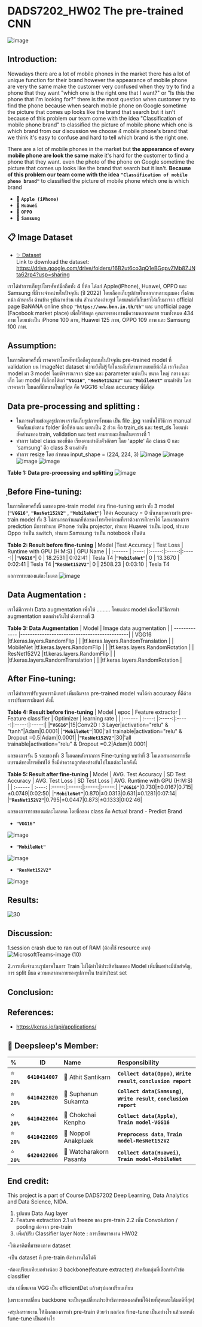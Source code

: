 # DADS7202_HW02 The pre-trained CNN
![image](https://user-images.githubusercontent.com/107410157/197267919-ac58b7ea-f75d-4610-9408-eb14e26ceb85.png)

## Introduction: 

Nowadays there are a lot of mobile phones in the market there has a lot of unique function for their brand however the appearance of mobile phone are very the same make the customer very confused when they try to find a phone that they want "which one is the right one that I want?" or "Is this the phone that I'm looking for?" there is the most question when customer try to find the phone because when search mobile phone on Google sometime the picture that comes up looks like the brand that search but it isn't because of this problem our team come with the idea "Classification of mobile phone brand" to classified the picture of mobile phone which one is which brand from our discussion we choose 4 mobile phone's brand that we think it's easy to confuse and hard to tell which brand is the right one.

There are a lot of mobile phones in the market but **the appearance of every mobile phone are look the same** make it's hard for the customer to find a phone that they want.  even the photo of the phone on Google sometime the picture that comes up looks like the brand that search but it isn't. **Because of this problem our team come with the idea** **`"Classification of mobile phone brand"`** to classified the picture of mobile phone which one is which brand

* 📱 **`Apple (iPhone)`**    
* 📱 **`Huawei`**
* 📱 **`OPPO`**   
* 📱 **`Samsung`**


## 📋 Image Dataset
 - [✨ Dataset](https://drive.google.com/drive/folders/16B2ut6co3qQ1eBGqpvZMb8ZJNta62rp4?usp=sharing) <br>
Link to download the dataset: https://drive.google.com/drive/folders/16B2ut6co3qQ1eBGqpvZMb8ZJNta62rp4?usp=sharing

เราได้ทำการเก็บรูปโทรศัพท์มือถือทั้ง 4 ยี่ห้อ ได้แก่ Apple(iPhone), Huawei, OPPO และ Samsung ที่มีวางจำหน่ายในปัจจุบัน (ปี 2022) โดยเลือกเก็บรูปถ่ายในหลากหลายมุมมอง ทั้งด้านหน้า ด้านหลัง ด้านข้าง รูปเฉาพส่วน เช่น ส่วนกล้องถ่ายรูป โดยแหล่งที่เก็บเราได้เก็บมาจาก official page BaNANA online shop **`"https://www.bnn.in.th/th"`** และ unofficial page (Facebook market place) เพื่อให้ข้อมูล คุณภาพของภาพมีความหลากหลาย รวมทั้งหมด 434 ภาพ โดยแบ่งเป็น iPhone 100 ภาพ, Huawei 125 ภาพ, OPPO 109 ภาพ และ Samsung 100 ภาพ.


## Assumption:
ในการศึกษาครั้งนี้ เราคาดว่าโทรศัพท์มือถือรูปแบบในปัจจุบัน pre-trained model ที่ validation บน ImageNet dataset น่าจะยังไม่รู้จักในระดับที่สามารถแยกยี่ห้อได้ เราจึงเลือก model มา 3 model โดยพิจารณาจาก size และ parameter แบ่งเป็น ขนาด ใหญ่ กลาง และ เล็ก โดย model ที่เลือกได้แก่ **`"VGG16"`**, **`"ResNet152V2"`** และ **`"MobileNet"`** ตามลำดับ โดยเราคาดว่า โมเดลที่มีขนาดใหญ่ที่สุด คือ VGG16 จะให้ผล accuracy ที่ดีที่สุด

## Data pre-processing and splitting :
 * ในการเตรียมข้อมูลรูปภาพ เราจัดเก็บรูปภาพทั้งหมด เป็น file .jpg จากนั้นใช้วิธีการ manual จัดเก็บแบ่งตาม folder ชื่อยี่ห้อ และ แยกเป็น 2 ส่วน คือ train_ds และ test_ds โดยแบ่งสัดส่วนของ train, validation และ test ตามรายละเอียดในตารางที่ 1
* ทำการ label class ของยี่ห้อ เรียงตามลำดับตัวอักษร โดย 'apple' คือ class 0 และ 'samsung' คือ class 3 ตามลำดับ
* ทำการ resize โดย กำหนด input_shape = (224, 224, 3)
![image](https://user-images.githubusercontent.com/107410157/197269979-2a990713-da38-43eb-910e-957efbbb65d2.png)
![image](https://user-images.githubusercontent.com/107410157/197270123-04beaa7d-0406-44a9-af7b-c6c8f09c4e9b.png)
![image](https://user-images.githubusercontent.com/107410157/197270241-d97671e0-3e34-470c-a23e-21044d471263.png)
![image](https://user-images.githubusercontent.com/107410157/197270429-0c30525a-68e7-4f2d-9750-896a3571403b.png)

**Table 1: Data pre-processing and splitting**
![image](https://user-images.githubusercontent.com/107410157/197254121-be087390-af02-4a37-9eb4-214a3be52e4d.png)



## ฺBefore Fine-tuning:
ในการศึกษาครั้งนี้ ผลของ pre-train model ก่อน fine-tuning พบว่า ทั้ง 3 model (**`"VGG16"`**, **`"ResNet152V2"`** , **`"MobileNet"`**) ให้ค่า Accuracy = 0 นั่นหมายความว่า pre-train model ทั้ง 3 ไม่สามารถจำแนกยี่ห้อของโทรศัพท์ตามที่เราต้องการศึกษาได้ โดยผลของการ prediction มีการทำนาย iPhone ว่าเป็น projector, ทำนาย Huawei ว่าเป็น ipod, ทำนาย Oppo ว่าเป็น switch, ทำนาย Samsung ว่าเป็น notebook เป็นต้น

**Table 2: Result before fine-tuning**
| Model |Test Accuracy | Test Loss | Runtime with GPU (H:M:S) | GPU Name |
| :------ | :----: |:-----:|:-----:|:-----:|
|**`"VGG16"`**| 0 | 18.2531 | 0:02:41 | Tesla T4
|**`"MobileNet"`**| 0 | 13.3670 | 0:02:41 | Tesla T4
|**`"ResNet152V2"`**| 0 | 2508.23 | 0:03:10 | Tesla T4

ผลการทายของแต่ละโมเดล 
![image](https://user-images.githubusercontent.com/107410157/197261428-1128f9cb-3f2b-4aa4-9068-3934c55e045e.png)


## Data Augmentation :
เราได้มีการทำ Data augmentation เพื่อให้ ......... โดยแต่ละ model เลือกใช้วิธีการทำ augmentation แตกต่างกันไป ดังตารางที่ 3

**Table 3: Data Augmentation**
| Model         | Image data augmentation                     |
| ------------- |---------------------------------------------|
| VGG16         |tf.keras.layers.RandomFlip                   |
|               |tf.keras.layers.RandomTranslation            |
| MobileNet     |tf.keras.layers.RandomFlip                   |
|               |tf.keras.layers.RandomRotation               |
| ResNet152V2   |tf.keras.layers.RandomFlip                   |
|               |tf.keras.layers.RandomTranslation            |
|               |tf.keras.layers.RandomRotation               |

## After Fine-tuning:

เราได้ทำการปรับจูนพารามิเตอร์ เพิ่มเติมจาก pre-trained model จนได้ค่า accuracy ที่ดีด้วยการปรับพารามิเตอร์ ดังนี้

**Table 4: Result before fine-tuning**
| Model | epoc | Feature extractor | Feature classifier | Optimizer | learning rate |
| :------ | :----: |:-----:|:-----:|:-----:|:-----:|
|**`"VGG16"`**|15|Conv2D : 3 Layer|activation="relu" & "tanh"|Adam|0.0001|
|**`"MobileNet"`**|100|'all trainable|activation="relu" & Dropout =0.5|Adam|0.0001|
|**`"ResNet152V2"`**|30|'all trainable|activation="relu" & Dropout =0.2|Adam|0.0001|

ผลของการรัน 5 รอบของทั้ง 3 โมเดลหลังจากการ Fine-tuning พบว่าที่ 3 โมเดลสามารถทายชื่อแบรนด์ของโทรศัพท์ได้ ซึ่งมีค่าความถูกต้องต่างกันไปในแต่ละโมลดังนี้

**Table 5: Result after fine-tuning**
| Model | AVG. Test Accuracy | SD Test Accuracy | AVG. Test Loss | SD Test Loss | AVG. Runtime with GPU (H:M:S) |
| :------ | :----: |:-----:|:-----:|:-----:|:-----:|
|**`"VGG16"`**|0.730|±0.0167|0.715|±0.0749|0:02:50|
|**`"MobileNet"`**|0.870|±0.0313|0.631|±0.1281|0:07:14|
|**`"ResNet152V2"`**|0.795|±0.0447|0.873|±0.1333|0:02:46|

ผลของการทายของแต่ละโมลเดล โดยชื่อของ class คือ Actual brand - Predict Brand
 - **`"VGG16"`**
 
 ![image](https://user-images.githubusercontent.com/86920208/197242106-bb7c47f0-7009-4ee4-82c2-57f7f319bed3.png)
 
 - **`"MobileNet"`**
 
 ![image](https://user-images.githubusercontent.com/86920208/197242438-267ffb37-8307-46c2-bd21-ed170df14ac1.png)

 - **`"ResNet152V2"`**
 
![image](https://user-images.githubusercontent.com/86920208/197242572-f5c2f464-fd14-4cd0-92f8-9e95d1ce9f93.png)




## Results:


![30](https://user-images.githubusercontent.com/86920208/197248454-7298a1a3-ea89-4a58-9083-41f02d71bc38.png)




## Discussion:
1.session crash due to ran out of RAM (ต้องใช้ resource มาก)
![MicrosoftTeams-image (10)](https://user-images.githubusercontent.com/107410157/196458197-d0e59956-51d9-4be5-8566-edc6683d903c.png)

2.การเพิ่มจำนวนรูปภาพในการ Train ไม่ได้ทำให้ประสิทธิผลของ Model เพิ่มขึ้นอย่างมีนัยสำคัญ,  การ split มีผล ความหลากหลายของรูปภาพใน train/test set


## Conclusion:



## References:
* https://keras.io/api/applications/


## 🙋 Deepsleep's Member:
| %|ID|Name |Responsibility  |
| :------ | ------ |:------|:-------|
|⭐ **`20%`** | **`6410414007`**  | 👦 Athit Santikarn  |**`Collect data(Oppo)`**, **`Write result`**, **`conclusion report`**|
|⭐ **`20%`** | **`6410422020`**  | 👩 Suphanun Sukamta |**`Collect data(Samsung)`**, **`Write result`**, **`conclusion report`**|
|⭐ **`20%`** | **`6410422004`**  | 👦 Chokchai Kenpho  |**`Collect data(Apple)`**, **`Train model-VGG16`**|
|⭐ **`20%`** | **`6410422009`**  | 👦 Noppol Anakpluek  |**`Preprocess data`**, **`Train model-ResNet152V2`**|
|⭐ **`20%`** | **`6420422006`**  | 👦 Watcharakorn Pasanta  | **`Collect data(Huawei)`**, **`Train model-MobileNet`**|


## End credit: 
This project is a part of Course DADS7202 Deep Learning, Data Analytics and Data Science, NIDA.

1. รูปแบบ Data Aug layer
2. Feature extraction
2.1 แก้ freeze ของ pre-train
2.2 เพิ่ม Convolution / pooling ต่อจาก pre-train
3. เพิ่ม/ปรับ Classifier layer
Note : การเขียนรายงาน HW02

-ให้เครดิตที่มาของภาพ dataset

-เป็น dataset ที่ pre-train ยังทำงานได้ไม่ดี

-ต้องเปรียบเทียบอย่างน้อย 3 backbone(feature extracter) สำหรับกลุ่มที่เลือกทำหัวข้อ classifier

เช่น เปลี่ยนจาก VGG เป็น efficientDet แล้วสรุปผลเปรียบเทียบ

(เพราะการเปลี่ยน backbone จะเป็นจุดเปลี่ยนประสิทธิภาพของผลลัพธ์ได้ง่ายที่สุดและได้ผลดีที่สุด)

-สรุปผลรายงาน ให้มีผลของการทำ pre-train ด้วยว่า ผลก่อน fine-tune เป็นอย่างไร แล้วผลหลัง fune-tune เป็นอย่างไร
